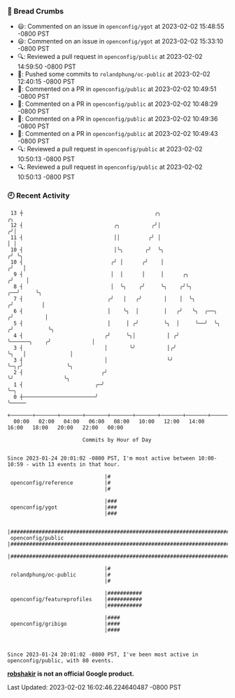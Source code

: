 ### 🍞 Bread Crumbs

 * 😃: Commented on an issue in `openconfig/ygot` at 2023-02-02 15:48:55 -0800 PST
 * 😃: Commented on an issue in `openconfig/ygot` at 2023-02-02 15:33:10 -0800 PST
 * 🔍: Reviewed a pull request in  `openconfig/public` at 2023-02-02 14:59:50 -0800 PST
 * 🚢: Pushed some commits to `rolandphung/oc-public` at 2023-02-02 12:40:15 -0800 PST
 * 💬: Commented on a PR in  `openconfig/public` at 2023-02-02 10:49:51 -0800 PST
 * 💬: Commented on a PR in  `openconfig/public` at 2023-02-02 10:48:29 -0800 PST
 * 💬: Commented on a PR in  `openconfig/public` at 2023-02-02 10:49:36 -0800 PST
 * 💬: Commented on a PR in  `openconfig/public` at 2023-02-02 10:49:43 -0800 PST
 * 🔍: Reviewed a pull request in  `openconfig/public` at 2023-02-02 10:50:13 -0800 PST
 * 🔍: Reviewed a pull request in  `openconfig/public` at 2023-02-02 10:50:13 -0800 PST

### 🕘 Recent Activity
```
 13 ┼                                          ╭╮                                         ╭╮
 12 ┤                             ╭╮          ╭╯│                                        ╭╯│
 11 ┤                             ││         ╭╯ │                                        │ │
 10 ┤                             │╰╮       ╭╯  ╰╮                                      ╭╯ ╰╮
 10 ┤                            ╭╯ │      ╭╯    │                                     ╭╯   │
  9 ┤                            │  │      │     │      ╭╮                            ╭╯    │
  8 ┤                            │  ╰╮    ╭╯     ╰╮    ╭╯╰╮                        ╭──╯     ╰╮
  7 ┤                           ╭╯   │   ╭╯       │    │  ╰╮                      ╭╯         │
  6 ┤                           │    ╰╮  │        │   ╭╯   ╰╮  ╭──╮              ╭╯          │
  5 ┤                           │     │ ╭╯        ╰╮  │     ╰──╯  ╰╮            ╭╯           ╰╮
  4 ┤                          ╭╯     ╰╮│          │ ╭╯            ╰──────╮    ╭╯             │
  3 ┤                          │       ╰╯          │╭╯                    ╰╮   │              │
  3 ┤                          │                   ╰╯                      ╰─╮╭╯              ╰╮
  2 ┤                         ╭╯                                             ╰╯                ╰╮
  1 ┤                       ╭─╯                                                                 ╰─╮
  0 ┼───────────────────────╯                                                                     ╰─────
    +───────+───────+───────+───────+───────+───────+───────+───────+───────+───────+───────+───────+────
  00:00   02:00   04:00   06:00   08:00   10:00   12:00   14:00   16:00   18:00   20:00   22:00   00:00   

						Commits by Hour of Day


Since 2023-01-24 20:01:02 -0800 PST, I'm most active between 10:00-10:59 - with 13 events in that hour.

```



```
                               |#
 openconfig/reference          |#
                               |#

                               |###
 openconfig/ygot               |###
                               |###

                               |################################################################################
 openconfig/public             |################################################################################
                               |################################################################################

                               |#
 rolandphung/oc-public         |#
                               |#

                               |###########
 openconfig/featureprofiles    |###########
                               |###########

                               |####
 openconfig/gribigo            |####
                               |####



Since 2023-01-24 20:01:02 -0800 PST, I've been most active in openconfig/public, with 80 events.

```
**[robshakir](mailto:robjs@google.com) is not an official Google product.**  


Last Updated: 2023-02-02 16:02:46.224640487 -0800 PST
